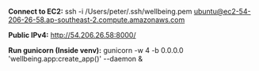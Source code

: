 **Connect to EC2:** ssh -i /Users/peter/.ssh/wellbeing.pem ubuntu@ec2-54-206-26-58.ap-southeast-2.compute.amazonaws.com

**Public IPv4:** http://54.206.26.58:8000/

**Run gunicorn (Inside venv):** gunicorn -w 4 -b 0.0.0.0 'wellbeing.app:create_app()' --daemon &